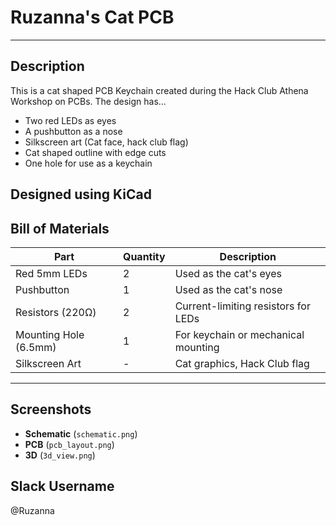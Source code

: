 # Ruzanna's Cat PCB 

---
## Description

This is a cat shaped PCB Keychain created during the Hack Club Athena Workshop on PCBs. The design has...
- Two red LEDs as eyes
- A pushbutton as a nose
- Silkscreen art (Cat face, hack club flag)
- Cat shaped outline with edge cuts
- One hole for use as a keychain

Designed using **KiCad**
---

## Bill of Materials

| Part                     | Quantity | Description                                |
|--------------------------|----------|--------------------------------------------|
| Red 5mm LEDs             | 2        | Used as the cat's eyes                      |
| Pushbutton               | 1        | Used as the cat's nose                      |
| Resistors (220Ω)         | 2        | Current-limiting resistors for LEDs         |
| Mounting Hole (6.5mm)    | 1        | For keychain or mechanical mounting         |
| Silkscreen Art           | -        | Cat graphics, Hack Club flag                |

---

## Screenshots

- **Schematic** (`schematic.png`)
- **PCB** (`pcb_layout.png`)
- **3D** (`3d_view.png`)

## Slack Username

@Ruzanna


